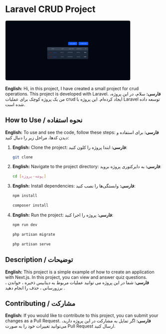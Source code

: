 # Laravel CRUD Project 

<img src="https://github.com/hoseinrashidi-urmavi/laravel-crud/blob/main/download.png" style="width: 400px; border: 1px solid #ccc; border-radius: 5px;">

**English:** Hi, in this project, I have created a small project for crud operations. This project is developed with Laravel.
**فارسی:** سلام، در این پروژه، من یک پروژه کوچک برای عملیات crud ایجاد کرده‌ام. این پروژه با Laravel توسعه داده شده است.

## How to Use / نحوه استفاده

**English:** To use and see the code, follow these steps:
**فارسی:** برای استفاده و دیدن کدها، مراحل زیر را دنبال کنید:

1.  **English:** Clone the project:
    **فارسی:** ابتدا پروژه را کلون کنید:

    ```bash
    git clone 
    ```

2.  **English:** Navigate to the project directory:
    **فارسی:** به دایرکتوری پروژه بروید:

    ```bash
    cd [پوشه-پروژه]
    ```

3.  **English:** Install dependencies:
    **فارسی:** وابستگی‌ها را نصب کنید:

    ```bash
    npm install
    ```
    ```bash
    composer install
    ```

4.  **English:** Run the project:
    **فارسی:** پروژه را اجرا کنید:

    ```bash
    npm run dev
    ```
    ```bash
    php artisan migrate
    ```
    ```bash
    php artisan serve
    ```


## Description / توضیحات

**English:** This project is a simple example of how to create an application with Next.js. In this project, you can view and answer quiz questions.
**فارسی:** شما در این پروژه می توانید عملیات مربوط به دیتابیس ذخیره ، خواندن ، برزورسانی ، حذف را انجام دهید .

## Contributing / مشارکت

**English:** If you would like to contribute to this project, you can submit your changes as a Pull Request.
**فارسی:** اگر تمایل به مشارکت در این پروژه دارید، می‌توانید تغییرات خود را به صورت Pull Request ارسال کنید.




